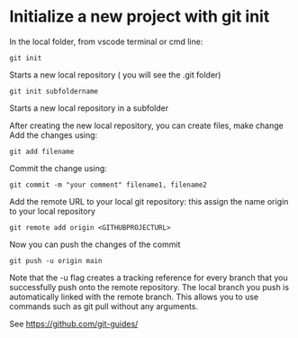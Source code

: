 # Initialize a new project with git init  

In the local folder, from vscode terminal or cmd line:  
```
git init  
```
Starts a new local repository ( you will see the .git folder)  
```
git init subfoldername
```
Starts a new local repository in a subfolder  

After creating the new local repository, you can create files, make change  
Add the changes using:  
```
git add filename  
```
Commit the change using:   
```
git commit -m "your comment" filename1, filename2   
```
Add the remote URL to your local git repository: this assign the name origin to your local repository  
```
git remote add origin <GITHUBPROJECTURL>  
```
Now you can push the changes of the commit  
```
git push -u origin main  
```
Note that the -u flag creates a tracking reference for every branch that you successfully push onto the remote repository. 
The local branch you push is automatically linked with the remote branch. This allows you to use commands such as git pull without any arguments.  

See https://github.com/git-guides/  
